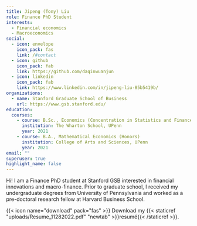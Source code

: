 ```yaml
---
title: Jipeng (Tony) Liu
role: Finance PhD Student
interests:
  - Financial economics
  - Macroeconomics
social:
  - icon: envelope
    icon_pack: fas
    link: /#contact
  - icon: github
    icon_pack: fab
    link: https://github.com/daqinwuanjun
  - icon: linkedin
    icon_pack: fab
    link: https://www.linkedin.com/in/jipeng-liu-85b5419b/
organizations:
  - name: Stanford Graduate School of Business
    url: https://www.gsb.stanford.edu/
education:
  courses:
    - course: B.Sc., Economics (Concentration in Statistics and Finance)
      institution: The Wharton School, UPenn
      year: 2021
    - course: B.A., Mathematical Economics (Honors)
      institution: College of Arts and Sciences, UPenn
      year: 2021
email: ""
superuser: true
highlight_name: false
---
```


Hi! I am a Finance PhD student at Stanford GSB interested in financial innovations and macro-finance. Prior to graduate school, I received my undergraduate degrees from University of Pennsylvania and worked as a pre-doctoral research fellow at Harvard Business School.




{{< icon name="download" pack="fas" >}} Download my {{< staticref "uploads/Resume_11282022.pdf" "newtab" >}}resumé{{< /staticref >}}.

